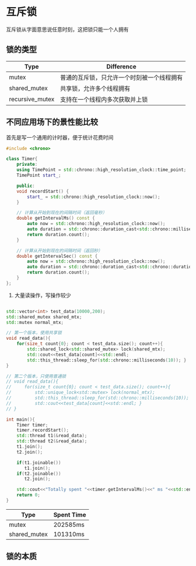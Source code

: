 # 互斥锁

互斥锁从字面意思说任意时刻，这把锁只能一个人拥有

## 锁的类型

| Type | Difference|
|------|-----------|
|mutex|普通的互斥锁，只允许一个时刻被一个线程拥有|
|shared_mutex|共享锁，允许多个线程拥有|
|recursive_mutex|支持在一个线程内多次获取并上锁|

## 不同应用场下的景性能比较

首先是写一个通用的计时器，便于统计花费时间
```cpp
#include <chrono>

class Timer{
    private:
    using TimePoint = std::chrono::high_resolution_clock::time_point;
    TimePoint start_;

    public:
    void recordStart() {
        start_ = std::chrono::high_resolution_clock::now();
    }

    // 计算从开始到现在的间隔时间（返回毫秒）
    double getIntervalMs() const {
        auto now = std::chrono::high_resolution_clock::now();
        auto duration = std::chrono::duration_cast<std::chrono::milliseconds>(now - start_);
        return duration.count();
    }

    // 计算从开始到现在的间隔时间（返回秒）
    double getIntervalSec() const {
        auto now = std::chrono::high_resolution_clock::now();
        auto duration = std::chrono::duration_cast<std::chrono::duration<double>>(now - start_);
        return duration.count();
    }
};
```

1. 大量读操作，写操作较少

```cpp

std::vector<int> test_data(10000,200);
std::shared_mutex shared_mtx;
std::mutex normal_mtx;

// 第一个版本，使用共享锁
void read_data(){
    for(size_t count{0}; count < test_data.size(); count++){
        std::shared_lock<std::shared_mutex> lock(shared_mtx);
        std::cout<<test_data[count]<<std::endl; 
        std::this_thread::sleep_for(std::chrono::milliseconds(10)); }
}

// 第二个版本，只使用普通锁
// void read_data(){
//     for(size_t count{0}; count < test_data.size(); count++){
//         std::unique_lock<std::mutex> lock(normal_mtx);
//         std::this_thread::sleep_for(std::chrono::milliseconds(10));
//         std::cout<<test_data[count]<<std::endl; }
// }

int main(){
    Timer timer;
    timer.recordStart();
    std::thread t1(&read_data);
    std::thread t2(&read_data);
    t1.join();
    t2.join();

    if(t1.joinable())
       t1.join();
    if(t2.joinable())
       t2.join();

    std::cout<<"Totally spent "<<timer.getIntervalMs()<<" ms "<<std::endl;
    return 0;
}

```

| Type | Spent Time|
|------|-----------|
|mutex|202585ms|
|shared_mutex|101310ms|


## 锁的本质